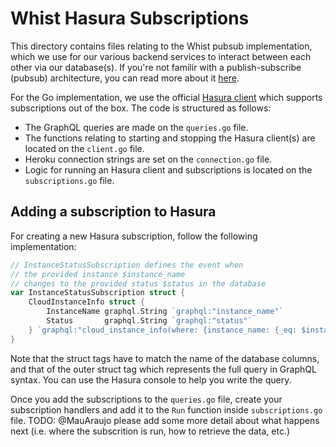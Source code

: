 # Whist Hasura Subscriptions

This directory contains files relating to the Whist pubsub implementation, which we use for our various backend services to interact between each other via our database(s). If you're not familir with a publish-subscribe (pubsub) architecture, you can read more about it [here](https://hasura.io/docs/1.0/graphql/manual/pubsub.html).

For the Go implementation, we use the official [Hasura client](https://github.com/hasura/go-graphql-client) which supports subscriptions out of the box. The code is structured as follows:

- The GraphQL queries are made on the `queries.go` file.
- The functions relating to starting and stopping the Hasura client(s) are located on the `client.go` file.
- Heroku connection strings are set on the `connection.go` file.
- Logic for running an Hasura client and subscriptions is located on the `subscriptions.go` file.

## Adding a subscription to Hasura

For creating a new Hasura subscription, follow the following implementation:

```go
// InstanceStatusSubscription defines the event when
// the provided instance $instance_name
// changes to the provided status $status in the database
var InstanceStatusSubscription struct {
	CloudInstanceInfo struct {
		InstanceName graphql.String `graphql:"instance_name"`
		Status       graphql.String `graphql:"status"`
	} `graphql:"cloud_instance_info(where: {instance_name: {_eq: $instance_name}, _and: {status: {_eq: $status}}})"`
}
```

Note that the struct tags have to match the name of the database columns, and that of the outer struct tag which represents the full query in GraphQL syntax. You can use the Hasura console to help you write the query.

Once you add the subscriptions to the `queries.go` file, create your subscription handlers and add it to the `Run` function inside `subscriptions.go` file. TODO: @MauAraujo please add some more detail about what happens next (i.e. where the subscrition is run, how to retrieve the data, etc.)
